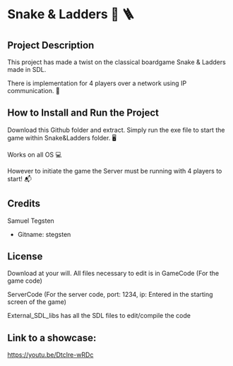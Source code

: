 # Snake & Ladders :snake: :ladder:

## Project Description

This project has made a twist on the classical boardgame Snake & Ladders made in SDL.

There is implementation for 4 players over a network using IP communication. :satellite:

## How to Install and Run the Project

Download this Github folder and extract. Simply run the exe file to start the game within Snake&Ladders folder. :desktop_computer:

Works on all OS :computer:

However to initiate the game the Server must be running with 4 players to start! :mailbox_with_mail:

## Credits

Samuel Tegsten

- Gitname: stegsten 

## License

Download at your will. All files necessary to edit is in GameCode (For the game code)

ServerCode (For the server code, port: 1234, ip: Entered in the starting screen of the game)

External_SDL_libs has all the SDL files to edit/compile the code

## Link to a showcase: 
https://youtu.be/DtcIre-wRDc 
